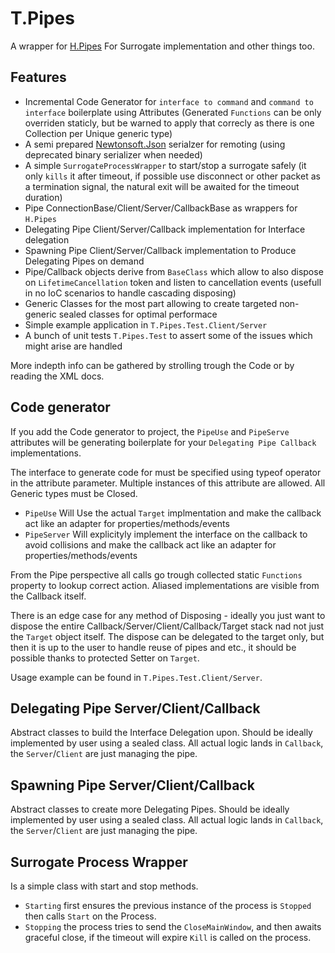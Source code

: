# T.Pipes

A wrapper for [H.Pipes](https://github.com/HavenDV/H.Pipes)
For Surrogate implementation and other things too.

## Features

- Incremental Code Generator for `interface to command` and `command to interface` boilerplate using Attributes
  (Generated `Functions` can be only overriden staticly, but be warned to apply that correcly as there is one Collection per Unique generic type)
- A semi prepared [Newtonsoft.Json](https://www.newtonsoft.com/) serialzer for remoting
  (using deprecated binary serializer when needed)
- A simple `SurrogateProcessWrapper` to start/stop a surrogate safely
  (it only `kills` it after timeout, if possible use disconnect or other packet as a termination signal, the natural exit will be awaited for the timeout duration)
- Pipe ConnectionBase/Client/Server/CallbackBase as wrappers for `H.Pipes`
- Delegating Pipe Client/Server/Callback implementation for Interface delegation
- Spawning Pipe Client/Server/Callback implementation to Produce Delegating Pipes on demand
- Pipe/Callback objects derive from `BaseClass` which allow to also dispose on `LifetimeCancellation` token and listen to cancellation events
  (usefull in no IoC scenarios to handle cascading disposing)
- Generic Classes for the most part allowing to create targeted non-generic sealed classes for optimal performace
- Simple example application in `T.Pipes.Test.Client/Server`
- A bunch of unit tests `T.Pipes.Test` to assert some of the issues which might arise are handled

More indepth info can be gathered by strolling trough the Code or by reading the XML docs.

## Code generator

If you add the Code generator to project, the `PipeUse` and `PipeServe` attributes will be generating boilerplate for your `Delegating Pipe Callback` implementations. 

The interface to generate code for must be specified using typeof operator in the attribute parameter. 
Multiple instances of this attribute are allowed. All Generic types must be Closed.

- `PipeUse` Will Use the actual `Target` implmentation and make the callback act like an adapter for properties/methods/events
- `PipeServer` Will explicityly implement the interface on the callback to avoid collisions and make the callback act like an adapter for properties/methods/events

From the Pipe perspective all calls go trough collected static `Functions` property to lookup correct action.
Aliased implementations are visible from the Callback itself.

There is an edge case for any method of Disposing - ideally you just want to dispose the entire Callback/Server/Client/Callback/Target stack nad not just the `Target` object itself.
The dispose can be delegated to the target only, but then it is up to the user to handle reuse of pipes and etc., it should be possible thanks to protected Setter on `Target`.

Usage example can be found in `T.Pipes.Test.Client/Server`.

## Delegating Pipe Server/Client/Callback

Abstract classes to build the Interface Delegation upon. Should be ideally implemented by user using a sealed class.
All actual logic lands in `Callback`, the `Server`/`Client` are just managing the pipe.

## Spawning Pipe Server/Client/Callback

Abstract classes to create more Delegating Pipes. Should be ideally implemented by user using a sealed class.
All actual logic lands in `Callback`, the `Server`/`Client` are just managing the pipe.

## Surrogate Process Wrapper

Is a simple class with start and stop methods.

- `Starting` first ensures the previous instance of the process is `Stopped` then calls `Start` on the Process.
- `Stopping` the process tries to send the `CloseMainWindow`, and then awaits graceful close, if the timeout will expire `Kill` is called on the process.

